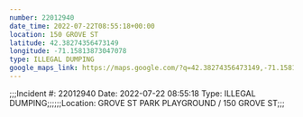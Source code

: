 ```yaml
---
number: 22012940
date_time: 2022-07-22T08:55:18+00:00
location: 150 GROVE ST
latitude: 42.38274356473149
longitude: -71.15813873047078
type: ILLEGAL DUMPING
google_maps_link: https://maps.google.com/?q=42.38274356473149,-71.15813873047078
---
```


;;;Incident #: 22012940  Date: 2022-07-22 08:55:18   Type: ILLEGAL DUMPING;;;;;;Location: GROVE ST PARK PLAYGROUND / 150 GROVE ST;;;
